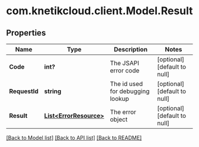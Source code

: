# com.knetikcloud.client.Model.Result
## Properties

Name | Type | Description | Notes
------------ | ------------- | ------------- | -------------
**Code** | **int?** | The JSAPI error code | [optional] [default to null]
**RequestId** | **string** | The id used for debugging lookup | [optional] [default to null]
**Result** | [**List&lt;ErrorResource&gt;**](ErrorResource.md) | The error object | [optional] [default to null]

[[Back to Model list]](../README.md#documentation-for-models) [[Back to API list]](../README.md#documentation-for-api-endpoints) [[Back to README]](../README.md)

